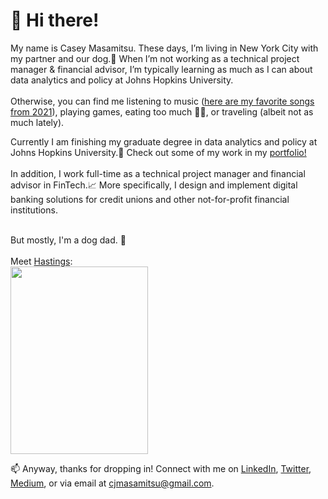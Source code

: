 # :wave: Hi there! 
My name is Casey Masamitsu. These days, I’m living in New York City with my partner and our dog.:dog: When I’m not working as a technical project manager & financial advisor, I’m typically learning as much as I can about data analytics and policy at Johns Hopkins University.<br>
<br>Otherwise, you can find me listening to music (<a href="https://open.spotify.com/playlist/3pnzymgHgFEbD18XfmxOKY?si=4bcb03b159e04418" target="_blank">here are my favorite songs from 2021</a>), playing games, eating too much :pizza::bento:, or traveling (albeit not as much lately).

Currently I am finishing my graduate degree in data analytics and policy at Johns Hopkins University.:school: Check out some of my work in my <a href="https://www.cjmasamitsu.com/portfolio">portfolio!</a><br>
<br>In addition, I work full-time as a technical project manager and financial advisor in FinTech.:chart_with_upwards_trend: More specifically, I design and implement digital banking solutions for credit unions and other not-for-profit financial institutions.<br>

<br>But mostly, I'm a dog dad. :dog:<br>
<br>Meet <a href="https://instagram.com/goodboyhastings" target="_blank">Hastings</a>: 
<br>
<a href="https://instagram.com/goodboyhastings" target="_blank"><img src="https://user-images.githubusercontent.com/77251084/130159758-cfa849b5-b6de-41ba-a4a2-05696ea0a248.png" height="300" width ="220"></a>

📫 Anyway, thanks for dropping in! Connect with me on [LinkedIn](https://linkedin.com/in/cjmasamitsu), [Twitter](https://twitter.com/cjmasamitsu), [Medium](https://medium.com/@cjmasamitsu), or via email at cjmasamitsu@gmail.com.

